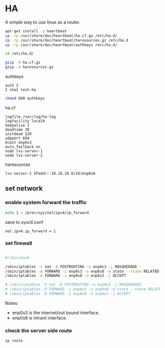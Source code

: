# HA

A simple way to use linux as a router.

```bash
apt-get install -y heartbeat
cp -rp /usr/share/doc/heartbeat/ha.cf.gz /etc/ha.d/
cp -rp /usr/share/doc/heartbeat/haresources.gz /etc/ha.d
cp -rp /usr/share/doc/heartbeat/authkeys /etc/ha.d/

cd /etc/ha.d/

gzip -d ha.cf.gz
gzip -d haresources.gz
```

authkeys

```text
auth 2
2 sha1 test-ha
```

```bash
chmod 600 authkeys
```

ha.cf 

```text
logfile	/var/log/ha-log
logfacility	local0
keepalive 2
deadtime 30
initdead 120
udpport	694
bcast enp0s3
auto_failback on
node lvs-server-1
node lvs-server-2
```

haresources

```text
lvs-server-1 IPaddr::10.10.10.8/24/enp0s8
```

## set network

### enable system forward the traffic
```bash
echo 1 > /proc/sys/net/ipv4/ip_forward
```

save to sysctl.conf

```
net.ipv4.ip_forward = 1
```

### set firewall

```bash

#!/bin/bash

/sbin/iptables -t nat -A POSTROUTING -o enp0s3 -j MASQUERADE
/sbin/iptables -A FORWARD -i enp0s3 -o enp0s8 -m state --state RELATED,ESTABLISHED -j ACCEPT
/sbin/iptables -A FORWARD -i enp0s8 -o enp0s3 -j ACCEPT

# /sbin/iptables -t nat -D POSTROUTING -o enp0s3 -j MASQUERADE
# /sbin/iptables -D FORWARD -i enp0s3 -o enp0s8 -m state --state RELATED,ESTABLISHED -j ACCEPT
# /sbin/iptables -D FORWARD -i enp0s8 -o enp0s3 -j ACCEPT
```

Notes: 

- enp0s3 is the internet/out bound interface.
- enp0s8 is intrant interface.

### check the server side route

```bash
ip route
```


